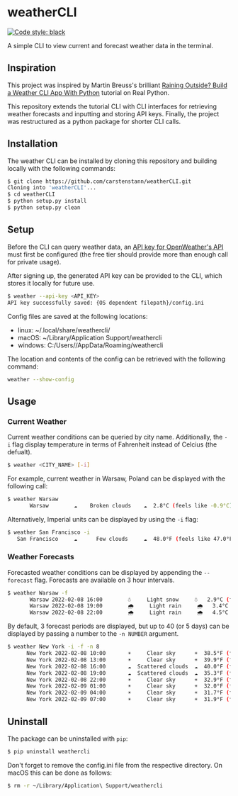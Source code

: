 # weatherCLI

[![Code style: black](https://img.shields.io/badge/code%20style-black-000000.svg)](https://github.com/psf/black)

A simple CLI to view current and forecast weather data in the terminal.

## Inspiration

This project was inspired by Martin Breuss's brilliant [Raining Outside? Build a Weather CLI App With Python](https://realpython.com/build-a-python-weather-app-cli/) tutorial on Real Python.

This repository extends the tutorial CLI with CLI interfaces for retrieving weather forecasts and inputting and storing API keys. Finally, the project was restructured as a python package for shorter CLI calls.

## Installation

The weather CLI can be installed by cloning this repository and building locally with the following commands:

```bash
$ git clone https://github.com/carstenstann/weatherCLI.git
Cloning into 'weatherCLI'...
$ cd weatherCLI
$ python setup.py install
$ python setup.py clean
```

## Setup

Before the CLI can query weather data, an [API key for OpenWeather's API](https://openweathermap.org/appid) must first be configured (the free tier should provide more than enough call for private usage).

After signing up, the generated API key can be provided to the CLI, which stores it locally for future use.

```bash
$ weather --api-key <API_KEY>
API key successfully saved: {OS dependent filepath}/config.ini
```

Config files are saved at the following locations:

- linux: ~/.local/share/weathercli/
- macOS: ~/Library/Application Support/weathercli
- windows: C:/Users/<USER>/AppData/Roaming/weathercli

The location and contents of the config can be retrieved with the following command:

```bash
weather --show-config
```

## Usage

### Current Weather

Current weather conditions can be queried by city name. Additionally, the `-i` flag display temperature in terms of Fahrenheit instead of Celcius (the defualt).

```bash
$ weather <CITY_NAME> [-i]
```

For example, current weather in Warsaw, Poland can be displayed with the following call:

```bash
$ weather Warsaw
       Warsaw        ☁️    Broken clouds    ☁️  2.8°C (feels like -0.9°C)
```

Alternatively, Imperial units can be displayed by using the `-i` flag:

```bash
$ weather San Francisco -i
   San Francisco     ☁️      Few clouds     ☁️  48.0°F (feels like 47.0°F)
```

### Weather Forecasts

Forecasted weather conditions can be displayed by appending the `--forecast` flag. Forecasts are available on 3 hour intervals.

```bash
$ weather Warsaw -f
       Warsaw 2022-02-08 16:00        ☃️     Light snow     ☃️   2.9°C (feels like -2.0°C)
       Warsaw 2022-02-08 19:00        🌧️     Light rain     🌧️   3.4°C (feels like -1.6°C)
       Warsaw 2022-02-08 22:00        🌧️     Light rain     🌧️   4.5°C (feels like  0.1°C)
```

By default, 3 forecast periods are displayed, but up to 40 (or 5 days) can be displayed by passing a number to the `-n NUMBER` argument.

```bash
$ weather New York -i -f -n 8
      New York 2022-02-08 10:00       ☀️     Clear sky      ☀️  38.5°F (feels like 31.8°F)
      New York 2022-02-08 13:00       ☀️     Clear sky      ☀️  39.9°F (feels like 32.5°F)
      New York 2022-02-08 16:00       ☁️  Scattered clouds  ☁️  40.0°F (feels like 32.3°F)
      New York 2022-02-08 19:00       ☁️  Scattered clouds  ☁️  35.3°F (feels like 26.3°F)
      New York 2022-02-08 22:00       ☀️     Clear sky      ☀️  32.9°F (feels like 24.6°F)
      New York 2022-02-09 01:00       ☀️     Clear sky      ☀️  32.0°F (feels like 24.4°F)
      New York 2022-02-09 04:00       ☀️     Clear sky      ☀️  31.7°F (feels like 25.3°F)
      New York 2022-02-09 07:00       ☀️     Clear sky      ☀️  31.9°F (feels like 26.0°F)
```

## Uninstall

The package can be uninstalled with `pip`:

```bash
$ pip uninstall weathercli
```

Don't forget to remove the config.ini file from the respective directory. On macOS this can be done as follows:

```bash
$ rm -r ~/Library/Application\ Support/weathercli
```
